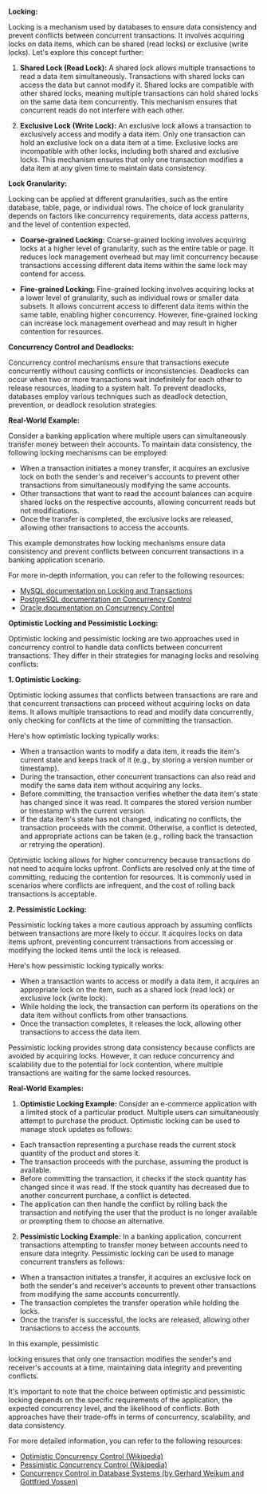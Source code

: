 **Locking:**

Locking is a mechanism used by databases to ensure data consistency and prevent conflicts between concurrent transactions. It involves acquiring locks on data items, which can be shared (read locks) or exclusive (write locks). Let's explore this concept further:

1. **Shared Lock (Read Lock):** A shared lock allows multiple transactions to read a data item simultaneously. Transactions with shared locks can access the data but cannot modify it. Shared locks are compatible with other shared locks, meaning multiple transactions can hold shared locks on the same data item concurrently. This mechanism ensures that concurrent reads do not interfere with each other.

2. **Exclusive Lock (Write Lock):** An exclusive lock allows a transaction to exclusively access and modify a data item. Only one transaction can hold an exclusive lock on a data item at a time. Exclusive locks are incompatible with other locks, including both shared and exclusive locks. This mechanism ensures that only one transaction modifies a data item at any given time to maintain data consistency.

**Lock Granularity:**

Locking can be applied at different granularities, such as the entire database, table, page, or individual rows. The choice of lock granularity depends on factors like concurrency requirements, data access patterns, and the level of contention expected.

- **Coarse-grained Locking:** Coarse-grained locking involves acquiring locks at a higher level of granularity, such as the entire table or page. It reduces lock management overhead but may limit concurrency because transactions accessing different data items within the same lock may contend for access.

- **Fine-grained Locking:** Fine-grained locking involves acquiring locks at a lower level of granularity, such as individual rows or smaller data subsets. It allows concurrent access to different data items within the same table, enabling higher concurrency. However, fine-grained locking can increase lock management overhead and may result in higher contention for resources.

**Concurrency Control and Deadlocks:**

Concurrency control mechanisms ensure that transactions execute concurrently without causing conflicts or inconsistencies. Deadlocks can occur when two or more transactions wait indefinitely for each other to release resources, leading to a system halt. To prevent deadlocks, databases employ various techniques such as deadlock detection, prevention, or deadlock resolution strategies.

**Real-World Example:**

Consider a banking application where multiple users can simultaneously transfer money between their accounts. To maintain data consistency, the following locking mechanisms can be employed:

- When a transaction initiates a money transfer, it acquires an exclusive lock on both the sender's and receiver's accounts to prevent other transactions from simultaneously modifying the same accounts.
- Other transactions that want to read the account balances can acquire shared locks on the respective accounts, allowing concurrent reads but not modifications.
- Once the transfer is completed, the exclusive locks are released, allowing other transactions to access the accounts.

This example demonstrates how locking mechanisms ensure data consistency and prevent conflicts between concurrent transactions in a banking application scenario.

For more in-depth information, you can refer to the following resources:

- [MySQL documentation on Locking and Transactions](https://dev.mysql.com/doc/refman/8.0/en/innodb-locking.html)
- [PostgreSQL documentation on Concurrency Control](https://www.postgresql.org/docs/current/mvcc.html)
- [Oracle documentation on Concurrency Control](https://docs.oracle.com/en/database/oracle/oracle-database/19/cncpt/transaction-isolation-levels.html)

**Optimistic Locking and Pessimistic Locking:**

Optimistic locking and pessimistic locking are two approaches used in concurrency control to handle data conflicts between concurrent transactions. They differ in their strategies for managing locks and resolving conflicts:

**1. Optimistic Locking:**

Optimistic locking assumes that conflicts between transactions are rare and that concurrent transactions can proceed without acquiring locks on data items. It allows multiple transactions to read and modify data concurrently, only checking for conflicts at the time of committing the transaction.

Here's how optimistic locking typically works:

- When a transaction wants to modify a data item, it reads the item's current state and keeps track of it (e.g., by storing a version number or timestamp).
- During the transaction, other concurrent transactions can also read and modify the same data item without acquiring any locks.
- Before committing, the transaction verifies whether the data item's state has changed since it was read. It compares the stored version number or timestamp with the current version.
- If the data item's state has not changed, indicating no conflicts, the transaction proceeds with the commit. Otherwise, a conflict is detected, and appropriate actions can be taken (e.g., rolling back the transaction or retrying the operation).

Optimistic locking allows for higher concurrency because transactions do not need to acquire locks upfront. Conflicts are resolved only at the time of committing, reducing the contention for resources. It is commonly used in scenarios where conflicts are infrequent, and the cost of rolling back transactions is acceptable.

**2. Pessimistic Locking:**

Pessimistic locking takes a more cautious approach by assuming conflicts between transactions are more likely to occur. It acquires locks on data items upfront, preventing concurrent transactions from accessing or modifying the locked items until the lock is released.

Here's how pessimistic locking typically works:

- When a transaction wants to access or modify a data item, it acquires an appropriate lock on the item, such as a shared lock (read lock) or exclusive lock (write lock).
- While holding the lock, the transaction can perform its operations on the data item without conflicts from other transactions.
- Once the transaction completes, it releases the lock, allowing other transactions to access the data item.

Pessimistic locking provides strong data consistency because conflicts are avoided by acquiring locks. However, it can reduce concurrency and scalability due to the potential for lock contention, where multiple transactions are waiting for the same locked resources.

**Real-World Examples:**

1. **Optimistic Locking Example:** Consider an e-commerce application with a limited stock of a particular product. Multiple users can simultaneously attempt to purchase the product. Optimistic locking can be used to manage stock updates as follows:

- Each transaction representing a purchase reads the current stock quantity of the product and stores it.
- The transaction proceeds with the purchase, assuming the product is available.
- Before committing the transaction, it checks if the stock quantity has changed since it was read. If the stock quantity has decreased due to another concurrent purchase, a conflict is detected.
- The application can then handle the conflict by rolling back the transaction and notifying the user that the product is no longer available or prompting them to choose an alternative.

2. **Pessimistic Locking Example:** In a banking application, concurrent transactions attempting to transfer money between accounts need to ensure data integrity. Pessimistic locking can be used to manage concurrent transfers as follows:

- When a transaction initiates a transfer, it acquires an exclusive lock on both the sender's and receiver's accounts to prevent other transactions from modifying the same accounts concurrently.
- The transaction completes the transfer operation while holding the locks.
- Once the transfer is successful, the locks are released, allowing other transactions to access the accounts.

In this example, pessimistic

 locking ensures that only one transaction modifies the sender's and receiver's accounts at a time, maintaining data integrity and preventing conflicts.

It's important to note that the choice between optimistic and pessimistic locking depends on the specific requirements of the application, the expected concurrency level, and the likelihood of conflicts. Both approaches have their trade-offs in terms of concurrency, scalability, and data consistency.

For more detailed information, you can refer to the following resources:

- [Optimistic Concurrency Control (Wikipedia)](https://en.wikipedia.org/wiki/Optimistic_concurrency_control)
- [Pessimistic Concurrency Control (Wikipedia)](https://en.wikipedia.org/wiki/Pessimistic_concurrency_control)
- [Concurrency Control in Database Systems (by Gerhard Weikum and Gottfried Vossen)](https://dl.acm.org/doi/book/10.5555/83368)


